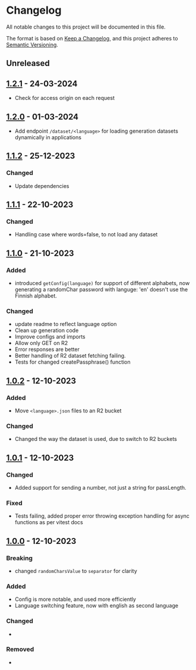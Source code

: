 # Changelog

All notable changes to this project will be documented in this file.

The format is based on [Keep a Changelog](https://keepachangelog.com/en/1.0.0/),
and this project adheres to [Semantic Versioning](https://semver.org/spec/v2.0.0.html).

## Unreleased

## [1.2.1](https://github.com/ogdakke/api-sala/releases/1.2.1) - 24-03-2024

- Check for access origin on each request

## [1.2.0](https://github.com/ogdakke/api-sala/releases/1.2.0) - 01-03-2024

- Add endpoint `/dataset/<language>` for loading generation datasets dynamically in applications

## [1.1.2](https://github.com/ogdakke/api-sala/releases/1.1.2) - 25-12-2023

### Changed

- Update dependencies

## [1.1.1](https://github.com/ogdakke/api-sala/releases/1.1.1) - 22-10-2023

### Changed

- Handling case where words=false, to not load any dataset

## [1.1.0](https://github.com/ogdakke/api-sala/releases/1.1.0) - 21-10-2023

### Added

- introduced `getConfig(language)` for support of different alphabets, now generating a randomChar password with languge: 'en' doesn't use the Finnish alphabet.

### Changed

- update readme to reflect language option
- Clean up generation code
- Improve configs and imports
- Allow only GET on R2
- Error responses are better
- Better handling of R2 dataset fetching failing.
- Tests for changed createPassphrase() function

## [1.0.2](https://github.com/ogdakke/api-sala/releases/1.0.2) - 12-10-2023

### Added

- Move `<language>.json` files to an R2 bucket

### Changed

- Changed the way the dataset is used, due to switch to R2 buckets

## [1.0.1](https://github.com/ogdakke/api-sala/releases/1.0.1) - 12-10-2023

### Changed

- Added support for sending a number, not just a string for passLength.

### Fixed

- Tests failing, added proper error throwing exception handling for async functions as per vitest docs

## [1.0.0](https://github.com/ogdakke/api-sala/releases/1.0.0) - 12-10-2023

### Breaking

- changed `randomCharsValue` to `separator` for clarity

### Added

- Config is more notable, and used more efficiently
- Language switching feature, now with english as second language

### Changed

-

### Removed

-
